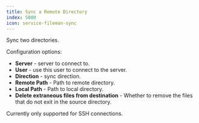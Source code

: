 ```yaml
---
title: Sync a Remote Directory
index: 5000
icon: service-fileman-sync
---
```


Sync two directories.

Configuration options:

- **Server** - server to connect to.
- **User** - use this user to connect to the server.
- **Direction** - sync direction.
- **Remote Path** - Path to remote directory.
- **Local Path** -  Path to local directory.
- **Delete extraneous files from destination** - Whether to remove the files that do not exit in the source directory.

Currently only supported for SSH connections.
